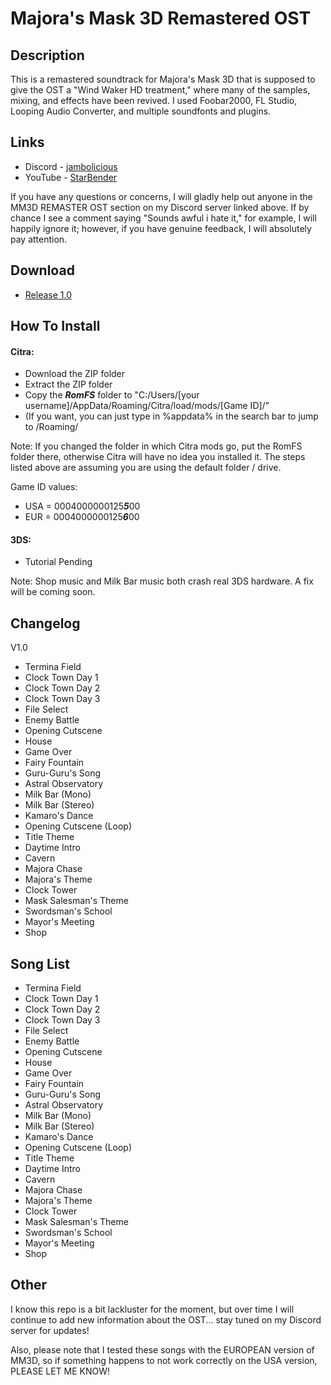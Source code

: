 # Majora's Mask 3D Remastered OST

## Description
This is a remastered soundtrack for Majora's Mask 3D that is supposed to give the OST a "Wind Waker HD treatment," where many of the samples, mixing, and effects have been revived. I used Foobar2000, FL Studio, Looping Audio Converter, and multiple soundfonts and plugins.

## Links
* Discord - [jambolicious](https://discord.gg/msKdhcP)
* YouTube - [StarBender](https://www.youtube.com/channel/UCTa6CCwKiLuQVPoBy1q1z5Q)

If you have any questions or concerns, I will gladly help out anyone in the MM3D REMASTER OST section on my Discord server linked above. If by chance I see a comment saying "Sounds awful i hate it," for example, I will happily ignore it; however, if you have genuine feedback, I will absolutely pay attention.

## Download
* [Release 1.0](https://drive.google.com/file/d/1VSKnkWkjp5AeVu32Uo0NifZke4WIUkoh/view?usp=sharing)

## How To Install

#### Citra:
* Download the ZIP folder
* Extract the ZIP folder
* Copy the ***RomFS*** folder to "C:/Users/[your username]/AppData/Roaming/Citra/load/mods/[Game ID]/"
* (If you want, you can just type in %appdata% in the search bar to jump to /Roaming/

Note: If you changed the folder in which Citra mods go, put the RomFS folder there, otherwise Citra will have no idea you installed it. The steps listed above are assuming you are using the default folder / drive.

Game ID values:
* USA = 0004000000125***5***00
* EUR = 0004000000125***6***00

#### 3DS:
* Tutorial Pending

Note: Shop music and Milk Bar music both crash real 3DS hardware. A fix will be coming soon.

## Changelog

V1.0
* Termina Field
* Clock Town Day 1
* Clock Town Day 2
* Clock Town Day 3
* File Select
* Enemy Battle
* Opening Cutscene
* House
* Game Over
* Fairy Fountain
* Guru-Guru's Song
* Astral Observatory
* Milk Bar (Mono)
* Milk Bar (Stereo)
* Kamaro's Dance
* Opening Cutscene (Loop)
* Title Theme
* Daytime Intro
* Cavern
* Majora Chase
* Majora's Theme
* Clock Tower
* Mask Salesman's Theme
* Swordsman's School
* Mayor's Meeting
* Shop

## Song List
* Termina Field
* Clock Town Day 1
* Clock Town Day 2
* Clock Town Day 3
* File Select
* Enemy Battle
* Opening Cutscene
* House
* Game Over
* Fairy Fountain
* Guru-Guru's Song
* Astral Observatory
* Milk Bar (Mono)
* Milk Bar (Stereo)
* Kamaro's Dance
* Opening Cutscene (Loop)
* Title Theme
* Daytime Intro
* Cavern
* Majora Chase
* Majora's Theme
* Clock Tower
* Mask Salesman's Theme
* Swordsman's School
* Mayor's Meeting
* Shop

## Other
I know this repo is a bit lackluster for the moment, but over time I will continue to add new information about the OST... stay tuned on my Discord server for updates!

Also, please note that I tested these songs with the EUROPEAN version of MM3D, so if something happens to not work correctly on the USA version, PLEASE LET ME KNOW!